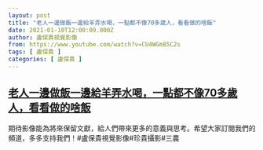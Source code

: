 ```yaml
---
layout: post
title: "老人一邊做飯一邊給羊弄水喝，一點都不像70多歲人，看看做的啥飯"
date: 2021-01-10T12:00:09.000Z
author: 盧保貴視覺影像
from: https://www.youtube.com/watch?v=CU4WGm85C2s
tags: [ 盧保貴 ]
categories: [ 盧保貴 ]
---
```

<!--1610280009000-->
[老人一邊做飯一邊給羊弄水喝，一點都不像70多歲人，看看做的啥飯](https://www.youtube.com/watch?v=CU4WGm85C2s)
------

<div>
期待影像能為將來保留文獻，給人們帶來更多的意義與思考。希望大家訂閱我們的頻道，多多支持我們！#盧保貴視覺影像#珍貴攝影#三農
</div>
